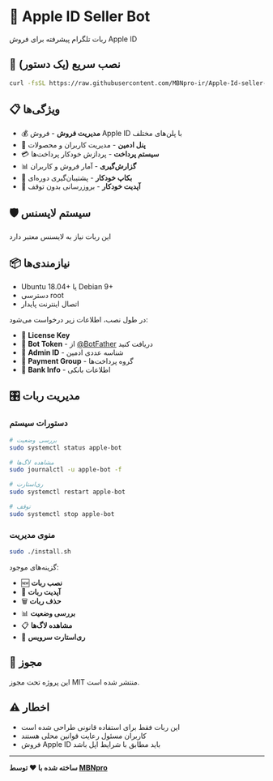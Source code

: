 # 🍎 Apple ID Seller Bot

ربات تلگرام پیشرفته برای فروش Apple ID

## 🚀 نصب سریع (یک دستور)

```bash
curl -fsSL https://raw.githubusercontent.com/MBNpro-ir/Apple-Id-seller-bot/main/install.sh | sudo bash
```

## 📋 ویژگی‌ها

- 💰 **مدیریت فروش** - فروش Apple ID با پلن‌های مختلف
- 👥 **پنل ادمین** - مدیریت کاربران و محصولات
- 💳 **سیستم پرداخت** - پردازش خودکار پرداخت‌ها
- 📊 **گزارش‌گیری** - آمار فروش و کاربران
- 💾 **بکاپ خودکار** - پشتیبان‌گیری دوره‌ای
- 🔄 **آپدیت خودکار** - بروزرسانی بدون توقف

## 🛡️ سیستم لایسنس

این ربات نیاز به لایسنس معتبر دارد

## 📦 نیازمندی‌ها

- Ubuntu 18.04+ یا Debian 9+
- دسترسی root
- اتصال اینترنت پایدار

در طول نصب، اطلاعات زیر درخواست می‌شود:

- 🔑 **License Key**
- 🤖 **Bot Token** - از [@BotFather](https://t.me/BotFather) دریافت کنید
- 👤 **Admin ID** - شناسه عددی ادمین
- 💬 **Payment Group** - گروه پرداخت‌ها
- 🏦 **Bank Info** - اطلاعات بانکی

## 🎛️ مدیریت ربات

### دستورات سیستم
```bash
# بررسی وضعیت
sudo systemctl status apple-bot

# مشاهده لاگ‌ها
sudo journalctl -u apple-bot -f

# ری‌استارت
sudo systemctl restart apple-bot

# توقف
sudo systemctl stop apple-bot
```

### منوی مدیریت
```bash
sudo ./install.sh
```

گزینه‌های موجود:
- 🆕 **نصب ربات**
- 🔄 **آپدیت ربات**
- 🗑️ **حذف ربات**
- 📊 **بررسی وضعیت**
- 📋 **مشاهده لاگ‌ها**
- 🔄 **ری‌استارت سرویس**

## 📄 مجوز

این پروژه تحت مجوز MIT منتشر شده است.

## ⚠️ اخطار

- این ربات فقط برای استفاده قانونی طراحی شده است
- کاربران مسئول رعایت قوانین محلی هستند
- فروش Apple ID باید مطابق با شرایط اپل باشد

---

**ساخته شده با ❤️ توسط [MBNpro](https://github.com/MBNpro-ir)**
